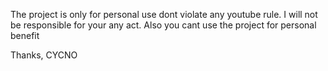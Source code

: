 The project is only for personal use dont violate any youtube rule. I will not be responsible for your any act.
Also you cant use the project for personal benefit 

Thanks,
CYCNO
